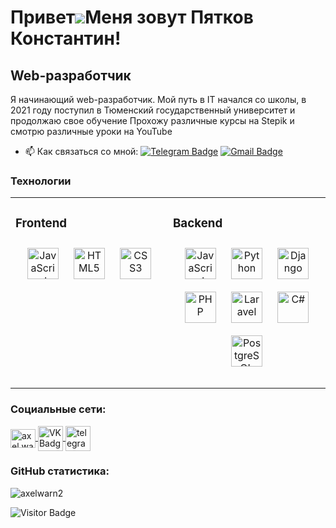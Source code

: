 Привет![](https://user-images.githubusercontent.com/18350557/176309783-0785949b-9127-417c-8b55-ab5a4333674e.gif)Меня зовут Пятков Константин!
==========================================================================================================================================

Web-разработчик
--------------------

Я начинающий web-разработчик. Мой путь в IT начался со школы, в 2021 году поступил в Тюменский государственный университет и продолжаю свое обучение
Прохожу различные курсы на Stepik и смотрю различные уроки на YouTube

<p align="center">
</p>

- :mailbox: Как связаться со мной: [![Telegram Badge](https://img.shields.io/badge/-axelwarn-blue?style=flat&logo=Telegram&logoColor=white)](https://t.me/axelwarn) [![Gmail Badge](https://img.shields.io/badge/-Mail-blue?style=flat&logo=Gmail&logoColor=white)](mailto:722shock722@mail.ru)
  
### Технологии
<table><tr><td valign="top" width="33%">
  
### Frontend  
<div align="center">  
<a href="https://www.javascript.com/" target="_blank"><img style="margin: 10px" src="https://profilinator.rishav.dev/skills-assets/javascript-original.svg" alt="JavaScript" height="50" /></a>  
<a href="https://en.wikipedia.org/wiki/HTML5" target="_blank"><img style="margin: 10px" src="https://profilinator.rishav.dev/skills-assets/html5-original-wordmark.svg" alt="HTML5" height="50" /></a> 
<a href="https://www.w3schools.com/css/" target="_blank"><img style="margin: 10px" src="https://profilinator.rishav.dev/skills-assets/css3-original-wordmark.svg" alt="CSS3" height="50" /></a>   
</div>

</td><td valign="top" width="33%">

### Backend  
<div align="center">  
<a href="https://www.javascript.com/" target="_blank"><img style="margin: 10px" src="https://profilinator.rishav.dev/skills-assets/javascript-original.svg" alt="JavaScript" height="50" /></a>  
<a href="https://www.python.org/" target="_blank"><img style="margin: 10px" src="https://profilinator.rishav.dev/skills-assets/python-original.svg" alt="Python" height="50" /></a>  
<a href="https://www.djangoproject.com/" target="_blank"><img style="margin: 10px" src="https://profilinator.rishav.dev/skills-assets/django-original.svg" alt="Django" height="50" /></a>  
<a href="https://www.php.net/" target="_blank"><img style="margin: 10px" src="https://profilinator.rishav.dev/skills-assets/php-original.svg" alt="PHP" height="50" /></a>  
<a href="https://laravel.com/" target="_blank"><img style="margin: 10px" src="https://profilinator.rishav.dev/skills-assets/laravel-plain-wordmark.svg" alt="Laravel" height="50" /></a>  
<a href="https://docs.microsoft.com/en-us/dotnet/csharp/" target="_blank"><img style="margin: 10px" src="https://profilinator.rishav.dev/skills-assets/csharp-original.svg" alt="C#" height="50" /></a>  
<a href="https://www.postgresql.org/" target="_blank"><img style="margin: 10px" src="https://profilinator.rishav.dev/skills-assets/postgresql-original-wordmark.svg" alt="PostgreSQL" height="50" /></a>  
</div>
<br/>  
</table>

### Социальные сети:

  <div id="badges">
    <a href="https://instagram.com/axel.warn" target="_blank">
      <img align="center" src="https://raw.githubusercontent.com/rahuldkjain/github-profile-readme-generator/master/src/images/icons/Social/instagram.svg" alt="axel.warn" height="30" width="40" />      </a>
    <a href="https://vk.com/axel.warn" target="_blank">
      <img align="center" src="https://cdn-icons-png.flaticon.com/512/145/145813.png" width="40" height="40" alt="VK Badge"/>
    </a>
    <a href="https://t.me/axelwarn" target="_blank">
      <img align="center" src="https://cdn-icons-png.flaticon.com/512/2111/2111646.png" width="40" height="40" alt="telegram group" />
    </a>
    
  </div>

### GitHub статистика:
<p ><img align="center" src="https://github-readme-stats.vercel.app/api/top-langs?username=axelwarn2&show_icons=true&locale=en&layout=compact" alt="axelwarn2" /></ p>

![Visitor Badge](https://visitor-badge.laobi.icu/badge?page_id=axelwarn2)
